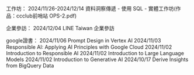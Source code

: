 工作坊：
2024/11/26-2024/12/14 資料洞察傳遞 - 使用 SQL - 實體工作坊(作品：ccclub前哨站 OPS-2.pdf)


企業參訪：
2024/12/04 LINE Taiwan 企業參訪

google證書：
2024/11/06 Prompt Design in Vertex AI 
2024/11/03 Responsible AI: Applying AI Principles with Google Cloud
2024/11/02 Introduction to Responsible AI
2024/11/02 Introduction to Large Language Models
2024/11/02 Introduction to Generative AI
2024/10/17 Derive Insights from BigQuery Data
